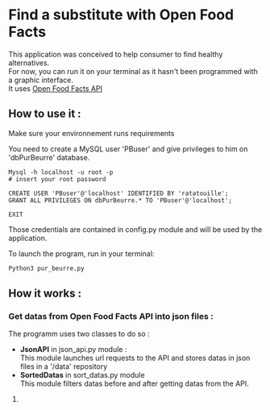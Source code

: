 # Find a substitute with Open Food Facts

This application was conceived to help consumer to find healthy alternatives.
<br/>For now, you can run it on your terminal as it hasn't been programmed with a graphic interface.
<br/>It uses [Open Food Facts API](https://world.openfoodfacts.org])

## How to use it :

Make sure your environnement runs requirements

You need to create a MySQL user 'PBuser' and give privileges to him on 'dbPurBeurre' database.
```mysql
Mysql -h localhost -u root -p
# insert your root password

CREATE USER 'PBuser'@'localhost' IDENTIFIED BY 'ratatouille';
GRANT ALL PRIVILEGES ON dbPurBeurre.* TO 'PBuser'@'localhost';

EXIT
```
Those credentials are contained in config.py module and will be used by the application.

To launch the program, run in your terminal:
```bash
Python3 pur_beurre.py
```

## How it works :

### Get datas from Open Food Facts API into json files :

The programm uses two classes to do so :
* **JsonAPI** in json_api.py module :
<br/>This module launches url requests to the API and stores datas in json files in a '/data' repository  
* **SortedDatas** in sort_datas.py module
<br/>This module filters datas before and after getting datas from the API.


1. 
